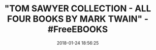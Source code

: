 ---
title: '"TOM SAWYER COLLECTION - ALL FOUR BOOKS BY MARK TWAIN" - #FreeEBOOKS'
name: Tom Sawyer Collection - All Four Books
date: '2018-01-24 18:56:25'
buy_now: >-
  https://www.amazon.com/Tom-Sawyer-Collection-Four-Books-ebook/dp/B01MU6JW7Q?SubscriptionId=AKIAIA5RBQIWQVTCUEUQ&tag=coldcutdeals-20&linkCode=xm2&camp=2025&creative=165953&creativeASIN=B01MU6JW7Q
description_markdown: |-
  Tom Sawyer Collection - All Four Books

   
tweet_id_str: '956239278530596870'
price: ''
you_save: ''
asin: B01MU6JW7Q
image: 'https://images-na.ssl-images-amazon.com/images/I/517daMGG97L.jpg'

---